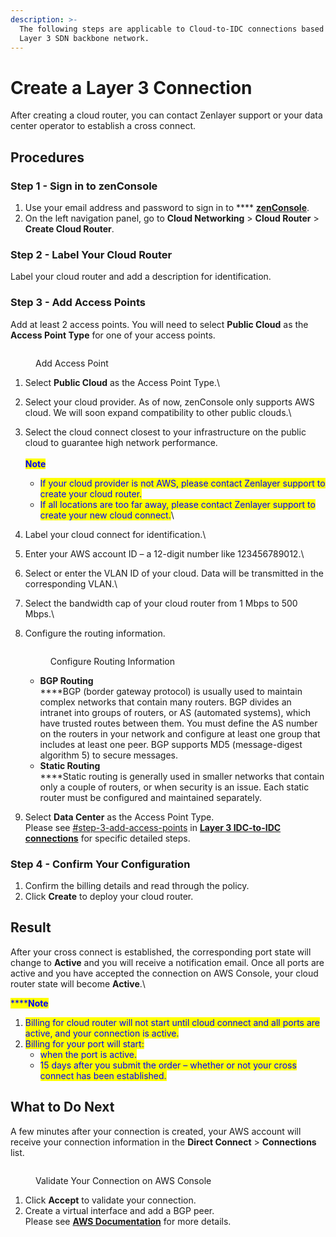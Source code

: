 ```yaml
---
description: >-
  The following steps are applicable to Cloud-to-IDC connections based on our
  Layer 3 SDN backbone network.
---
```


# Create a Layer 3 Connection

After creating a cloud router, you can contact Zenlayer support or your data center operator to establish a cross connect.



## Procedures

### **Step 1 - Sign in to zenConsole**

1. Use your email address and password to sign in to **** [**zenConsole**](https://console.zenlayer.com/).
2. On the left navigation panel, go to **Cloud Networking** > **Cloud Router** > **Create Cloud Router**.



### **Step 2 - Label Your Cloud Router**

Label your cloud router and add a description for identification.



### **Step 3 - Add Access Points**

Add at least 2 access points. You will need to select **Public Cloud** as the **Access Point Type** for one of your access points.

<figure><img src="../../../.gitbook/assets/Article_1 (6).jpg" alt=""><figcaption><p>Add Access Point</p></figcaption></figure>

1. Select **Public Cloud** as the Access Point Type.\

2. Select your cloud provider. As of now, zenConsole only supports AWS cloud. We will soon expand compatibility to other public clouds.\

3. Select the cloud connect closest to your infrastructure on the public cloud to guarantee high network performance.\
   \
   <img src="../../../.gitbook/assets/Icon.svg" alt="" data-size="line"><mark style="color:blue;">**Note**</mark>
   * <mark style="color:blue;">If your cloud provider is not AWS, please contact Zenlayer support to create your cloud router.</mark>
   * <mark style="color:blue;">If all locations are too far away, please contact Zenlayer support to create your new cloud connect.</mark>\ <mark style="color:blue;"></mark>
4. Label your cloud connect for identification.\

5. Enter your AWS account ID – a 12-digit number like 123456789012.\

6. Select or enter the VLAN ID of your cloud. Data will be transmitted in the corresponding VLAN.\

7. Select the bandwidth cap of your cloud router from 1 Mbps to 500 Mbps.\

8.  Configure the routing information.



    <figure><img src="../../../.gitbook/assets/Article_3 (1).jpg" alt=""><figcaption><p>Configure Routing Information</p></figcaption></figure>

    * **BGP Routing**\
      ****BGP (border gateway protocol) is usually used to maintain complex networks that contain many routers. BGP divides an intranet into groups of routers, or AS (automated systems), which have trusted routes between them. You must define the AS number on the routers in your network and configure at least one group that includes at least one peer. BGP supports MD5 (message-digest algorithm 5) to secure messages.
    * **Static Routing**\
      ****Static routing is generally used in smaller networks that contain only a couple of routers, or when security is an issue. Each static router must be configured and maintained separately.


9. Select **Data Center** as the Access Point Type.\
   Please see [#step-3-add-access-points](../data-center-connection/create-a-layer-3-connection.md#step-3-add-access-points "mention") in [**Layer 3 IDC-to-IDC connections**](../data-center-connection/create-a-layer-3-connection.md) for specific detailed steps.



### **Step 4 - Confirm Your Configuration**

1. Confirm the billing details and read through the policy.
2. Click **Create** to deploy your cloud router.



## **Result**

After your cross connect is established, the corresponding port state will change to **Active** and you will receive a notification email. Once all ports are active and you have accepted the connection on AWS Console, your cloud router state will become **Active**.\


<mark style="color:blue;">****</mark><img src="../../../.gitbook/assets/Icon.svg" alt="" data-size="line"><mark style="color:blue;">**Note**</mark>

1. <mark style="color:blue;">Billing for cloud router will not start until cloud connect and all ports are active, and your connection is active.</mark>
2. <mark style="color:blue;">Billing for your port will start:</mark>
   * <mark style="color:blue;">when the port is active.</mark>
   * <mark style="color:blue;">15 days after you submit the order – whether or not your cross connect has been established.</mark>

<mark style="color:blue;"></mark>

## **What to Do Next**

A few minutes after your connection is created, your AWS account will receive your connection information in the **Direct Connect** > **Connections** list.

<figure><img src="../../../.gitbook/assets/Article_5.jpg" alt=""><figcaption><p>Validate Your Connection on AWS Console</p></figcaption></figure>

1. Click **Accept** to validate your connection.
2. Create a virtual interface and add a BGP peer.\
   Please see [**AWS Documentation**](https://docs.aws.amazon.com/directconnect/latest/UserGuide/create-vif.html) for more details.

